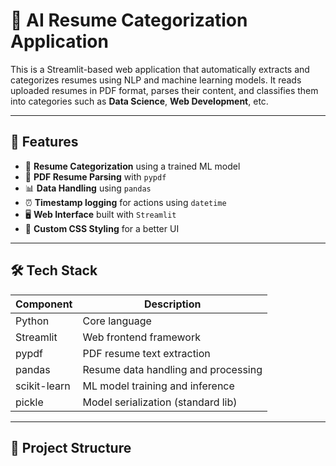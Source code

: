 # 📄 AI Resume Categorization Application

This is a Streamlit-based web application that automatically extracts and categorizes resumes using NLP and machine learning models. It reads uploaded resumes in PDF format, parses their content, and classifies them into categories such as **Data Science**, **Web Development**, etc.

---

## 🚀 Features

- 🧠 **Resume Categorization** using a trained ML model
- 📄 **PDF Resume Parsing** with `pypdf`
- 📊 **Data Handling** using `pandas`
- ⏰ **Timestamp logging** for actions using `datetime`
- 🖥️ **Web Interface** built with `Streamlit`
- 💅 **Custom CSS Styling** for a better UI

---

## 🛠️ Tech Stack

| Component       | Description                          |
|----------------|--------------------------------------|
| Python          | Core language                        |
| Streamlit       | Web frontend framework               |
| pypdf           | PDF resume text extraction           |
| pandas          | Resume data handling and processing  |
| scikit-learn    | ML model training and inference      |
| pickle          | Model serialization (standard lib)   |

---

## 📁 Project Structure

